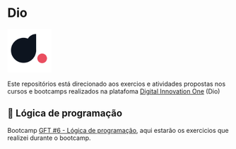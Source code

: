 # Dio
<img src="../Imagens/Dio.png" width="100" height="100" alt="Dio">

Este repositórios está direcionado aos exercios e atividades propostas nos cursos e bootcamps realizados na platafoma [Digital Innovation One](https://www.dio.me/) (Dio)

## 🧩 Lógica de programação
Bootcamp [GFT #6 - Lógica de programação](https://web.dio.me/track/b01dee37-63f2-415f-a3c1-f8d5656883e2), aqui estarão os exercicios que realizei durante o bootcamp.
